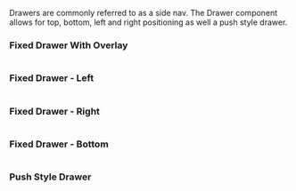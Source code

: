 Drawers are commonly referred to as a side nav. The Drawer component allows for top, bottom, left and right positioning as well a push style drawer.

### Fixed Drawer With Overlay

```jsx
```

### Fixed Drawer - Left

```jsx
```

### Fixed Drawer - Right

```jsx
```

### Fixed Drawer - Bottom

```jsx
```

### Push Style Drawer

```jsx
```
